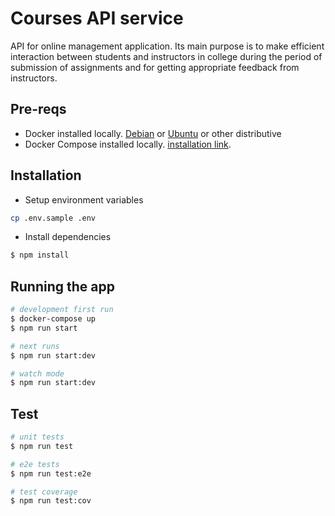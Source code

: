 # Courses API service

API for online management application. Its main purpose is to make efficient interaction between students and instructors in college during the period of submission of assignments and for getting appropriate feedback from instructors.

## Pre-reqs
- Docker installed locally. [Debian](https://docs.docker.com/engine/install/debian/) or [Ubuntu](https://docs.docker.com/engine/install/ubuntu/) or other distributive
- Docker Compose installed locally. [installation link](https://docs.docker.com/compose/install/).

## Installation

- Setup environment variables

```sh
cp .env.sample .env
```

- Install dependencies

```bash
$ npm install
```

## Running the app

```bash
# development first run
$ docker-compose up
$ npm run start

# next runs
$ npm run start:dev

# watch mode
$ npm run start:dev
```

## Test

```bash
# unit tests
$ npm run test

# e2e tests
$ npm run test:e2e

# test coverage
$ npm run test:cov
```



